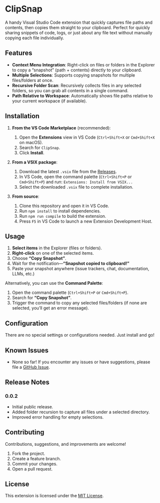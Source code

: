 # ClipSnap

A handy Visual Studio Code extension that quickly captures file paths and contents, then copies them straight to your clipboard. Perfect for quickly sharing snippets of code, logs, or just about any file text without manually copying each file individually.

## Features

- **Context Menu Integration**: Right-click on files or folders in the Explorer to copy a “snapshot” (path + contents) directly to your clipboard.
- **Multiple Selections**: Supports copying snapshots for multiple files/folders at once.
- **Recursive Folder Scan**: Recursively collects files in any selected folders, so you can grab all contents in a single command.
- **Path Relative to Workspace**: Automatically shows file paths relative to your current workspace (if available).

## Installation

1. **From the VS Code Marketplace** (recommended):
   1. Open the **Extensions** view in VS Code (`Ctrl+Shift+X` or `Cmd+Shift+X` on macOS).
   2. Search for `ClipSnap`.
   3. Click **Install**.

2. **From a VSIX package**:
   1. Download the latest `.vsix` file from the [Releases](#).
   2. In VS Code, open the command palette (`Ctrl+Shift+P` or `Cmd+Shift+P`) and run: `Extensions: Install from VSIX...`
   3. Select the downloaded `.vsix` file to complete installation.

3. **From source**:
   1. Clone this repository and open it in VS Code.
   2. Run `npm install` to install dependencies.
   3. Run `npm run compile` to build the extension.
   4. Press `F5` in VS Code to launch a new Extension Development Host.

## Usage

1. **Select items** in the Explorer (files or folders).
2. **Right-click** on one of the selected items.
3. Choose **“Copy Snapshot”**.
4. Wait for the notification—**“Snapshot copied to clipboard!”** 
5. Paste your snapshot anywhere (issue trackers, chat, documentation, LLMs, etc.)

Alternatively, you can use the **Command Palette**:
1. Open the command palette (`Ctrl+Shift+P` or `Cmd+Shift+P`).
2. Search for **“Copy Snapshot”**.
3. Trigger the command to copy any selected files/folders (if none are selected, you’ll get an error message).

## Configuration

There are no special settings or configurations needed. Just install and go!

## Known Issues

- None so far! If you encounter any issues or have suggestions, please file a [GitHub Issue](#).

## Release Notes

### 0.0.2
- Initial public release.
- Added folder recursion to capture all files under a selected directory.
- Improved error handling for empty selections.

## Contributing

Contributions, suggestions, and improvements are welcome!
1. Fork the project.
2. Create a feature branch.
3. Commit your changes.
4. Open a pull request.

## License

This extension is licensed under the [MIT License](LICENSE).